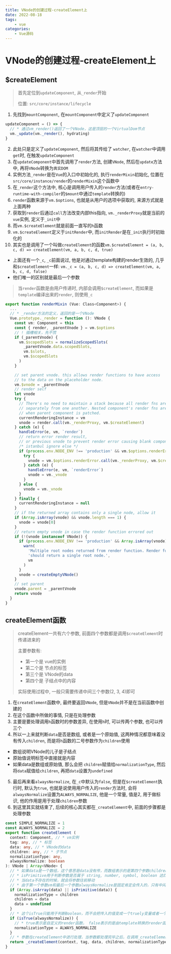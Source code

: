 ```yaml
---
title: VNode的创建过程-createElement上
date: 2022-08-18
tags:
    - vue
categories:
    - Vue源码
---
```


# VNode的创建过程-createElement上

## $createElement

> 首先定位到`updateComponent`, 从`_render`开始
> 
> 位置: `src/core/instance/lifecycle`

1. 先找到`mountComponent`, 在`mountComponent`中定义了`updateComponent`

```ts
updateComponent = () => {
  // * 通过vm_render()返回了一个VNode，这是顶层的一个VirtualDom节点
  vm._update(vm._render(), hydrating)
}
```
2. 此处只是定义了`updateComponent`, 然后将其传给了 `watcher`, 在`watcher`中调用`get`时, 在触发`updateComponent`
3. 在`updateComponent`中首先调用了`render`方法, 创建`VNode`, 然后在`update`方法中, 再将`VNode`转换为`真实DOM`
4. 实例方法`_render`是在`Vue`的入口中初始化的, 执行`renderMixin`初始化, 位置在`src/core/instance/render`的`renderMixin`这个函数中
5. 在`_render`这个方法中, 核心是调用用户传入的`render`方法(或者在`entry-runtime-with-compiler`的`$mount`中通过`template`转换的)
6. `render`函数来源于`vm.$options`, 也就是从用户的选项中获取的, 来源方式就是上面两种
7. 获取到`render`后通过`call`方法改变内部this指向, `vm._renderProxy`就是当前的`vue`实例, 定义于`_init`中
8. 而`vm.$createElement`就是前面一直写的`h`函数
9. `vm.$createElement`定义于`initRender`中, 而`initRender`是在`_init`执行时初始化的
10. 其实也是调用了一个叫做`createElement`的函数`vm.$createElement = (a, b, c, d) => createElement(vm, a, b, c, d, true)`
  + 上面还有一个`_c`, `_c`前面说过, 他是对通过template构建的render生效的, 几乎和`$createElement`一样: `vm._c = (a, b, c, d) => createElement(vm, a, b, c, d, false)`
  + 他们唯一的区别就是最后一个参数
> 当`render`函数是由用户传递时, 内部会调用`$createElement`, 而如果是`template`编译出来的`render`, 则使用`_c`

```ts
export function renderMixin (Vue: Class<Component>) {
  ...
  // * _render方法的定义，返回的是一个VNode
  Vue.prototype._render = function (): VNode {
    const vm: Component = this
    const { render, _parentVnode } = vm.$options
    // ! 插槽相关，先不慌
    if (_parentVnode) {
      vm.$scopedSlots = normalizeScopedSlots(
        _parentVnode.data.scopedSlots,
        vm.$slots,
        vm.$scopedSlots
      )
    }

    // set parent vnode. this allows render functions to have access
    // to the data on the placeholder node.
    vm.$vnode = _parentVnode
    // render self
    let vnode
    try {
      // There's no need to maintain a stack because all render fns are called
      // separately from one another. Nested component's render fns are called
      // when parent component is patched.
      currentRenderingInstance = vm
      vnode = render.call(vm._renderProxy, vm.$createElement)
    } catch (e) {
      handleError(e, vm, `render`)
      // return error render result,
      // or previous vnode to prevent render error causing blank component
      /* istanbul ignore else */
      if (process.env.NODE_ENV !== 'production' && vm.$options.renderError) {
        try {
          vnode = vm.$options.renderError.call(vm._renderProxy, vm.$createElement, e)
        } catch (e) {
          handleError(e, vm, `renderError`)
          vnode = vm._vnode
        }
      } else {
        vnode = vm._vnode
      }
    } finally {
      currentRenderingInstance = null
    }
    // if the returned array contains only a single node, allow it
    if (Array.isArray(vnode) && vnode.length === 1) {
      vnode = vnode[0]
    }
    // return empty vnode in case the render function errored out
    if (!(vnode instanceof VNode)) {
      if (process.env.NODE_ENV !== 'production' && Array.isArray(vnode)) {
        warn(
          'Multiple root nodes returned from render function. Render function ' +
          'should return a single root node.',
          vm
        )
      }
      vnode = createEmptyVNode()
    }
    // set parent
    vnode.parent = _parentVnode
    return vnode
  }
}
```

## createElement函数

> createElement一共有六个参数, 前面四个参数都是调用`$createElement`时传递进来的
> 
> 主要参数有:
> 
> + 第一个是 vue的实例
> + 第二个是 节点的标签
> + 第三个是 VNode的data
> + 第四个是 子结点中的内容
> 
> 实际使用过程中, 一般只需要传递中间三个参数(2, 3, 4)即可

1. 在`createElement`函数中, 最终要返回`VNode`, 但是`VNode`并不是在当前函数中创建的
2. 在这个函数中所做的事情, 只是在处理参数
3. 主要是要处理调用`h`函数时的参数差异, 在使用`h`时, 可以传两个参数, 也可以传三个
4. 所以一上来就判断`data`是否是数组, 或者是一个原始值, 这两种情况都意味着没有传入`children`, 而是将`h`函数的二号参数作为`children`使用
  + 数组说明VNode的儿子是子结点
  + 原始值说明标签中直接就是内容
  + 如果data是数组或原始值, 那么会把 `children`赋值给`normalizationType`, 然后将`data`赋值给`children`, 再把`data`设置为`undefined`
5. 最后再来看`alwaysNormalize`, 在`_c`中默认为`false`, 但是在`$createElement`执行时, 默认为`true`, 也就是说使用用户传入的`render`方法时, 会将`alwaysNormalize`设置为`ALWAYS_NORMALIZE`, 他是一个常量, 值是2, 用于做标识, 他的作用是用于处理`children`参数
6. 到这里其实就结束了, 后续的核心其实都在`_createElement`中, 前面的步骤都是处理参数

```ts
const SIMPLE_NORMALIZE = 1
const ALWAYS_NORMALIZE = 2
export function createElement (
  context: Component, // * vm实例
  tag: any, // * 标签
  data: any, // * VNode的data
  children: any, // * 子节点
  normalizationType: any,
  alwaysNormalize: boolean
): VNode | Array<VNode> {
  // * 如果data是一个数组，这个意思是data没有传，而数组表示的是第四个参数children
  // * isPrimitive用于判断参数是否属于 string, number, symbol, boolean 这四个类型
  // * 当data不存在的时候，就会将参数往前移动
  // * 由于第一个参数vm和最后一个参数alwaysNormalize是固定肯定会传入的，只有中间四个参数会有出入，因此这里少了一个data，就会将children和normalizationType往前移动一个位置，在把data设置为空
  if (Array.isArray(data) || isPrimitive(data)) {
    normalizationType = children
    children = data
    data = undefined
  }
  // * 这个isTrue只能用于判断Boolean，而不会把传入的值变成一个truely变量或者一个falsely变量进行判断
  if (isTrue(alwaysNormalize)) {
    // * true表示是自定义的render函数， false表示的是由template转换的render函数
    normalizationType = ALWAYS_NORMALIZE
  }
  // * 参数在createElement中进行处理，当参数都处理完毕之后，在调用_createElement方法进行真正的创建
  return _createElement(context, tag, data, children, normalizationType)
}
```

